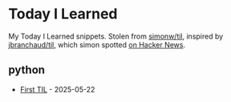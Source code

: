 # Today I Learned

My Today I Learned snippets. Stolen from [simonw/til](https://github.com/simonw/til/), inspired by [jbranchaud/til](https://github.com/jbranchaud/til), which simon spotted [on Hacker News](https://news.ycombinator.com/item?id=22908044).

<!-- index starts -->
## python

* [First TIL](https://github.com/dhunstack/til/blob/main/python/test-til.md) - 2025-05-22
<!-- index ends -->
